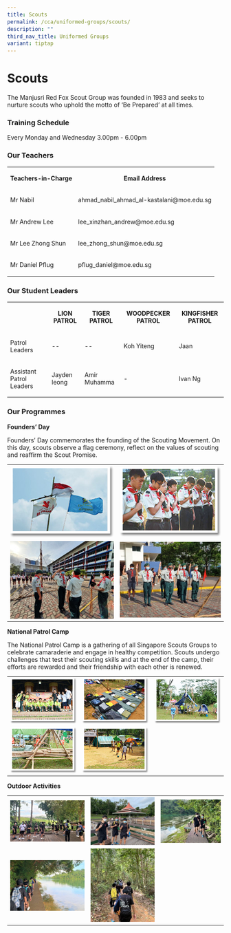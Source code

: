 ```yaml
---
title: Scouts
permalink: /cca/uniformed-groups/scouts/
description: ""
third_nav_title: Uniformed Groups
variant: tiptap
---
```

<h1><strong>Scouts</strong></h1>
<p>The Manjusri Red Fox Scout Group was founded in 1983 and seeks to nurture
scouts who uphold the motto of ‘Be Prepared’ at all times.</p>
<h3><strong>Training Schedule</strong></h3>
<p>Every Monday and Wednesday&nbsp;3.00pm - 6.00pm</p>
<h3><strong>Our Teachers</strong></h3>
<table style="minWidth: 50px">
<colgroup>
<col>
<col>
</colgroup>
<tbody>
<tr>
<th rowspan="1" colspan="1">
<p>Teachers-in-Charge</p>
</th>
<th rowspan="1" colspan="1">
<p>Email Address</p>
</th>
</tr>
<tr>
<td rowspan="1" colspan="1">
<p>Mr Nabil</p>
</td>
<td rowspan="1" colspan="1">
<p>ahmad_nabil_ahmad_al-kastalani@moe.edu.sg</p>
</td>
</tr>
<tr>
<td rowspan="1" colspan="1">
<p>Mr Andrew Lee</p>
</td>
<td rowspan="1" colspan="1">
<p>lee_xinzhan_andrew@moe.edu.sg</p>
</td>
</tr>
<tr>
<td rowspan="1" colspan="1">
<p>Mr Lee Zhong Shun</p>
</td>
<td rowspan="1" colspan="1">
<p>lee_zhong_shun@moe.edu.sg</p>
</td>
</tr>
<tr>
<td rowspan="1" colspan="1">
<p>Mr Daniel Pflug</p>
</td>
<td rowspan="1" colspan="1">
<p>pflug_daniel@moe.edu.sg</p>
</td>
</tr>
</tbody>
</table>
<h3><strong>Our Student Leaders</strong></h3>
<table style="minWidth: 125px">
<colgroup>
<col>
<col>
<col>
<col>
<col>
</colgroup>
<tbody>
<tr>
<th rowspan="1" colspan="1">
<p></p>
</th>
<th rowspan="1" colspan="1">
<p>LION PATROL</p>
</th>
<th rowspan="1" colspan="1">
<p>TIGER PATROL</p>
</th>
<th rowspan="1" colspan="1">
<p>WOODPECKER PATROL</p>
</th>
<th rowspan="1" colspan="1">
<p><strong>KINGFISHER PATROL</strong>
</p>
</th>
</tr>
<tr>
<td rowspan="1" colspan="1">
<p>Patrol Leaders</p>
</td>
<td rowspan="1" colspan="1">
<p>--</p>
</td>
<td rowspan="1" colspan="1">
<p>--</p>
</td>
<td rowspan="1" colspan="1">
<p>Koh Yiteng</p>
</td>
<td rowspan="1" colspan="1">
<p>Jaan</p>
</td>
</tr>
<tr>
<td rowspan="1" colspan="1">
<p>Assistant Patrol Leaders</p>
</td>
<td rowspan="1" colspan="1">
<p>Jayden leong
<br>
</p>
</td>
<td rowspan="1" colspan="1">
<p>Amir Muhamma</p>
</td>
<td rowspan="1" colspan="1">
<p>-</p>
</td>
<td rowspan="1" colspan="1">
<p>Ivan Ng</p>
</td>
</tr>
</tbody>
</table>
<h3><strong>Our Programmes</strong></h3>
<p><strong>Founders’ Day</strong>
</p>
<p>Founders’ Day commemorates the founding of the Scouting Movement. On this
day, scouts observe a flag ceremony, reflect on the values of scouting
and reaffirm the Scout Promise.</p>
<table style="minWidth: 50px">
<colgroup>
<col>
<col>
</colgroup>
<tbody>
<tr>
<td rowspan="1" colspan="1">
<div class="isomer-image-wrapper">
<img style="width: 100%" height="auto" width="100%" alt="" src="/images/Cca/Scouts/scouts02.png">
</div>
</td>
<td rowspan="1" colspan="1">
<div class="isomer-image-wrapper">
<img style="width: 100%" height="auto" width="100%" alt="" src="/images/Cca/Scouts/scouts04.png">
</div>
</td>
</tr>
<tr>
<td rowspan="1" colspan="1">
<div class="isomer-image-wrapper">
<img style="width: 100%" height="auto" width="100%" alt="" src="/images/Cca/Scouts/The%20Scout%20Salute.jpeg">
</div>
</td>
<td rowspan="1" colspan="1">
<div class="isomer-image-wrapper">
<img style="width: 100%" height="auto" width="100%" alt="" src="/images/Cca/Scouts/The%20Scout%20Promise.jpeg">
</div>
</td>
</tr>
</tbody>
</table>
<p><strong>National Patrol Camp</strong>
</p>
<p>The National Patrol Camp is a gathering of all Singapore Scouts Groups
to celebrate camaraderie and engage in healthy competition. Scouts undergo
challenges that test their scouting skills and at the end of the camp,
their efforts are rewarded and their friendship with each other is renewed.</p>
<table style="minWidth: 75px">
<colgroup>
<col>
<col>
<col>
</colgroup>
<tbody>
<tr>
<td rowspan="1" colspan="1">
<div class="isomer-image-wrapper">
<img style="width: 100%" height="auto" width="100%" alt="" src="/images/Cca/Scouts/scouts05.png">
</div>
</td>
<td rowspan="1" colspan="1">
<div class="isomer-image-wrapper">
<img style="width: 100%" height="auto" width="100%" alt="" src="/images/Cca/Scouts/scouts06.png">
</div>
</td>
<td rowspan="1" colspan="1">
<div class="isomer-image-wrapper">
<img style="width: 100%" height="auto" width="100%" alt="" src="/images/Cca/Scouts/scouts07.png">
</div>
</td>
</tr>
<tr>
<td rowspan="1" colspan="1">
<div class="isomer-image-wrapper">
<img style="width: 100%" height="auto" width="100%" alt="" src="/images/Cca/Scouts/scouts08.png">
</div>
</td>
<td rowspan="1" colspan="1">
<div class="isomer-image-wrapper">
<img style="width: 100%" height="auto" width="100%" alt="" src="/images/Cca/Scouts/scouts09.png">
</div>
</td>
<td rowspan="1" colspan="1">
<p></p>
</td>
</tr>
</tbody>
</table>
<p><strong>Outdoor Activities</strong>
</p>
<table style="minWidth: 75px">
<colgroup>
<col>
<col>
<col>
</colgroup>
<tbody>
<tr>
<td rowspan="1" colspan="1">
<div class="isomer-image-wrapper">
<img style="width: 100%" height="auto" width="100%" alt="" src="/images/Cca/Scouts/Safety%20Briefing.jpeg">
</div>
</td>
<td rowspan="1" colspan="1">
<div class="isomer-image-wrapper">
<img style="width: 100%" height="auto" width="100%" alt="" src="/images/Cca/Scouts/Quick%20photo%20before%20the%20hike.jpeg">
</div>
</td>
<td rowspan="1" colspan="1">
<div class="isomer-image-wrapper">
<img style="width: 100%" height="auto" width="100%" alt="" src="/images/Cca/Scouts/Patrol%20Leaders%20taking%20the%20lead.jpeg">
</div>
</td>
</tr>
<tr>
<td rowspan="1" colspan="1">
<div class="isomer-image-wrapper">
<img style="width: 100%" height="auto" width="100%" alt="" src="/images/Cca/Scouts/Appreciating%20Nature.jpeg">
</div>
</td>
<td rowspan="1" colspan="1">
<div class="isomer-image-wrapper">
<img style="width: 100%" height="auto" width="100%" alt="" src="/images/Cca/Scouts/Exploring%20Nature.jpeg">
</div>
</td>
<td rowspan="1" colspan="1">
<p></p>
</td>
</tr>
</tbody>
</table>
<p></p>